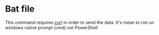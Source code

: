 # Bat file

This command requires [curl](https://curl.se/windows/) in order to send the data. It's mean to ron un windows native prompt (cmd) not PowerShell